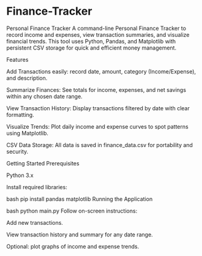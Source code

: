 # Finance-Tracker
Personal Finance Tracker
A command-line Personal Finance Tracker to record income and expenses, view transaction summaries, and visualize financial trends. This tool uses Python, Pandas, and Matplotlib with persistent CSV storage for quick and efficient money management.

Features

Add Transactions easily: record date, amount, category (Income/Expense), and description.

Summarize Finances: See totals for income, expenses, and net savings within any chosen date range.

View Transaction History: Display transactions filtered by date with clear formatting.

Visualize Trends: Plot daily income and expense curves to spot patterns using Matplotlib.

CSV Data Storage: All data is saved in finance_data.csv for portability and security.

Getting Started
Prerequisites

Python 3.x

Install required libraries:

bash
pip install pandas matplotlib
Running the Application

bash
python main.py
Follow on-screen instructions:

Add new transactions.

View transaction history and summary for any date range.

Optional: plot graphs of income and expense trends.



